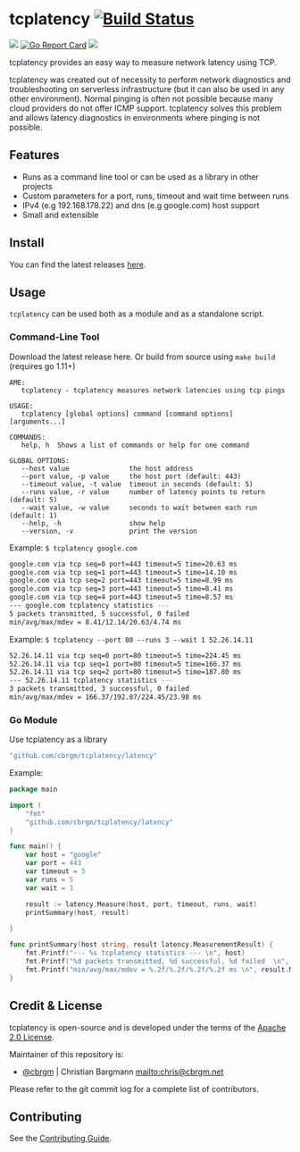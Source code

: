 # tcplatency [![Build Status](https://drone.cbrgm.net/api/badges/cbrgm/tcplatency/status.svg)](https://drone.cbrgm.net/cbrgm/tcplatency)

[![](https://img.shields.io/badge/license-Apache--2.0-blue.svg)](https://github.com/cbrgm/tcplatency/blob/master/LICENSE)
[![Go Report Card](https://goreportcard.com/badge/github.com/cbrgm/tcplatency)](https://goreportcard.com/report/github.com/cbrgm/tcplatency)
[![](https://img.shields.io/github/release/cbrgm/tcplatency.svg)](https://github.com/cbrgm/tcplatency/releases)

tcplatency provides an easy way to measure network latency using TCP.

tcplatency was created out of necessity to perform network diagnostics and troubleshooting on serverless infrastructure (but it can also be used in any other environment). Normal pinging is often not possible because many cloud providers do not offer ICMP support. tcplatency solves this problem and allows latency diagnostics in environments where pinging is not possible.
## Features
- Runs as a command line tool or can be used as a library in other projects
- Custom parameters for a port, runs, timeout and wait time between runs
- IPv4 (e.g 192.168.178.22) and dns (e.g google.com) host support
- Small and extensible

## Install

You can find the latest releases [here](https://github.com/cbrgm/tcplatency/releases).

## Usage
`tcplatency` can be used both as a module and as a standalone script.

### Command-Line Tool

 Download the latest release here. Or build from source using `make build` (requires go 1.11+)
 
 ```
 AME:
    tcplatency - tcplatency measures network latencies using tcp pings
 
 USAGE:
    tcplatency [global options] command [command options] [arguments...]
 
 COMMANDS:
    help, h  Shows a list of commands or help for one command
 
 GLOBAL OPTIONS:
    --host value               the host address
    --port value, -p value     the host port (default: 443)
    --timeout value, -t value  timeout in seconds (default: 5)
    --runs value, -r value     number of latency points to return (default: 5)
    --wait value, -w value     seconds to wait between each run (default: 1)
    --help, -h                 show help
    --version, -v              print the version
 ```

Example: `$ tcplatency google.com`

```bash
google.com via tcp seq=0 port=443 timeout=5 time=20.63 ms 
google.com via tcp seq=1 port=443 timeout=5 time=14.10 ms 
google.com via tcp seq=2 port=443 timeout=5 time=8.99 ms 
google.com via tcp seq=3 port=443 timeout=5 time=8.41 ms 
google.com via tcp seq=4 port=443 timeout=5 time=8.57 ms 
--- google.com tcplatency statistics --- 
5 packets transmitted, 5 successful, 0 failed  
min/avg/max/mdev = 8.41/12.14/20.63/4.74 ms
````

Example: `$ tcplatency --port 80 --runs 3 --wait 1 52.26.14.11`

```bash
52.26.14.11 via tcp seq=0 port=80 timeout=5 time=224.45 ms 
52.26.14.11 via tcp seq=1 port=80 timeout=5 time=166.37 ms 
52.26.14.11 via tcp seq=2 port=80 timeout=5 time=187.80 ms 
--- 52.26.14.11 tcplatency statistics --- 
3 packets transmitted, 3 successful, 0 failed  
min/avg/max/mdev = 166.37/192.87/224.45/23.98 ms 
```

### Go Module

Use tcplatency as a library

```go
"github.com/cbrgm/tcplatency/latency"
```

Example: 
```go
package main

import (
	"fmt"
	"github.com/cbrgm/tcplatency/latency"
)

func main() {
	var host = "google"
	var port = 443
	var timeout = 5
	var runs = 5
	var wait = 1

	result := latency.Measure(host, port, timeout, runs, wait)
	printSummary(host, result)

}

func printSummary(host string, result latency.MeasurementResult) {
	fmt.Printf("--- %s tcplatency statistics --- \n", host)
	fmt.Printf("%d packets transmitted, %d successful, %d failed  \n", result.Count, result.Successful, result.Failed)
	fmt.Printf("min/avg/max/mdev = %.2f/%.2f/%.2f/%.2f ms \n", result.Min, result.Average, result.Max, result.StdDev)
}

```

## Credit & License

tcplatency is open-source and is developed under the terms of the [Apache 2.0 License](https://github.com/cbrgm/tcplatency/blob/master/LICENSE).

Maintainer of this repository is:

-   [@cbrgm](https://github.com/cbrgm) | Christian Bargmann <mailto:chris@cbrgm.net>

Please refer to the git commit log for a complete list of contributors.

## Contributing

See the [Contributing Guide](https://github.com/cbrgm/contributing/blob/master/CONTRIBUTING.md).